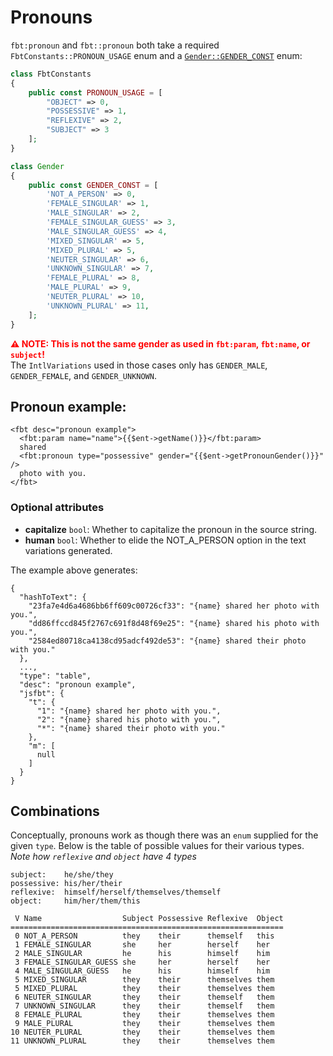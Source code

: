 # Pronouns

`fbt:pronoun` and `fbt::pronoun` both take a required `FbtConstants::PRONOUN_USAGE` enum and a [`Gender::GENDER_CONST`](https://github.com/richardDobron/fbt/blob/main/src/fbt/Runtime/Gender.php) enum:
```php
class FbtConstants
{
    public const PRONOUN_USAGE = [
        "OBJECT" => 0,
        "POSSESSIVE" => 1,
        "REFLEXIVE" => 2,
        "SUBJECT" => 3
    ];
}

class Gender
{
    public const GENDER_CONST = [
        'NOT_A_PERSON' => 0,
        'FEMALE_SINGULAR' => 1,
        'MALE_SINGULAR' => 2,
        'FEMALE_SINGULAR_GUESS' => 3,
        'MALE_SINGULAR_GUESS' => 4,
        'MIXED_SINGULAR' => 5,
        'MIXED_PLURAL' => 5,
        'NEUTER_SINGULAR' => 6,
        'UNKNOWN_SINGULAR' => 7,
        'FEMALE_PLURAL' => 8,
        'MALE_PLURAL' => 9,
        'NEUTER_PLURAL' => 10,
        'UNKNOWN_PLURAL' => 11,
    ];
}
```

**<span style="color:red">⚠️ NOTE: This is not the same gender as used in `fbt:param`, `fbt:name`, or `subject`!</span>**<br/>
The `IntlVariations` used in those cases only has `GENDER_MALE`, `GENDER_FEMALE`, and `GENDER_UNKNOWN`.


## Pronoun example:

```
<fbt desc="pronoun example">
  <fbt:param name="name">{{$ent->getName()}}</fbt:param>
  shared
  <fbt:pronoun type="possessive" gender="{{$ent->getPronounGender()}}" />
  photo with you.
</fbt>
```

### Optional attributes
* **capitalize** `bool`: Whether to capitalize the pronoun in the source string.
* **human** `bool`: Whether to elide the NOT_A_PERSON option in the text variations generated.

The example above generates:
```
{
  "hashToText": {
    "23fa7e4d6a4686bb6ff609c00726cf33": "{name} shared her photo with you.",
    "dd86ffccd845f2767c691f8d48f69e25": "{name} shared his photo with you.",
    "2584ed80718ca4138cd95adcf492de53": "{name} shared their photo with you."
  },
  ...,
  "type": "table",
  "desc": "pronoun example",
  "jsfbt": {
    "t": {
      "1": "{name} shared her photo with you.",
      "2": "{name} shared his photo with you.",
      "*": "{name} shared their photo with you."
    },
    "m": [
      null
    ]
  }
}
```

## Combinations
Conceptually, pronouns work as though there was an `enum` supplied for the given `type`.
Below is the table of possible values for their various types.
*Note how `reflexive` and `object` have 4 types*

    subject:    he/she/they
    possessive: his/her/their
    reflexive:  himself/herself/themselves/themself
    object:     him/her/them/this

     V Name                  Subject Possessive Reflexive  Object
    =============================================================
     0 NOT_A_PERSON          they    their      themself   this
     1 FEMALE_SINGULAR       she     her        herself    her
     2 MALE_SINGULAR         he      his        himself    him
     3 FEMALE_SINGULAR_GUESS she     her        herself    her
     4 MALE_SINGULAR_GUESS   he      his        himself    him
     5 MIXED_SINGULAR        they    their      themselves them
     5 MIXED_PLURAL          they    their      themselves them
     6 NEUTER_SINGULAR       they    their      themself   them
     7 UNKNOWN_SINGULAR      they    their      themself   them
     8 FEMALE_PLURAL         they    their      themselves them
     9 MALE_PLURAL           they    their      themselves them
    10 NEUTER_PLURAL         they    their      themselves them
    11 UNKNOWN_PLURAL        they    their      themselves them
